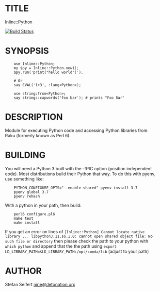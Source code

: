 # TITLE

Inline::Python

[![Build Status](https://travis-ci.org/niner/Inline-Python.svg?branch=master)](https://travis-ci.org/niner/Inline-Python)

# SYNOPSIS

```
    use Inline::Python;
    my $py = Inline::Python.new();
    $py.run('print("hello world")');

    # Or
    say EVAL('1+3', :lang<Python>);

    use string:from<Python>;
    say string::capwords('foo bar'); # prints "Foo Bar"
```

# DESCRIPTION

Module for executing Python code and accessing Python libraries from Raku (formerly known as Perl 6).

# BUILDING

You will need a Python 3 built with the -fPIC option (position independent
code). Most distributions build their Python that way. To do this with pyenv,
use something like:

```
    PYTHON_CONFIGURE_OPTS="--enable-shared" pyenv install 3.7
    pyenv global 3.7
    pyenv rehash
```

With a python in your path, then build:


```
    perl6 configure.pl6
    make test
    make install
```

If you get an error on lines of `[Inline::Python] Cannot locate native library ... libpython3.11.so.1.0: cannot open shared object file: No such file or directory` then please check the path to your python with `which python` and append that the the path using `export LD_LIBRARY_PATH=$LD_LIBRARY_PATH:/opt/conda/lib` (adjust to your path)

# AUTHOR

Stefan Seifert <nine@detonation.org>
